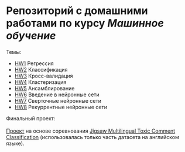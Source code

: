 # Репозиторий с домашними работами по курсу *Машинное обучение*

Темы:
- [HW1](https://github.com/slowwavesleep/HSE_ML/blob/master/HW1/HW1.ipynb) Регрессия
- [HW2](https://github.com/slowwavesleep/HSE_ML/blob/master/HW2/HW2.ipynb) Классификация
- [HW3](https://github.com/slowwavesleep/HSE_ML/blob/master/HW3/HW3.ipynb) Кросс-валидация
- [HW4](https://github.com/slowwavesleep/HSE_ML/blob/master/HW4/HW4.ipynb) Кластеризация
- [HW5](https://github.com/slowwavesleep/HSE_ML/blob/master/HW5/HW5.ipynb) Ансамблирование
- [HW6](https://github.com/slowwavesleep/HSE_ML/blob/master/HW6/HW6.ipynb) Введение в нейронные сети
- [HW7](https://github.com/slowwavesleep/HSE_ML/blob/master/HW7/HW7.ipynb) Сверточные нейронные сети
- [HW8](https://github.com/slowwavesleep/HSE_ML/blob/master/HW8/HW8.ipynb) Рекуррентные нейронные сети

Финальный проект:<br> <br>
[Проект](https://github.com/slowwavesleep/HSE_ML/blob/master/Project/ml_project.ipynb) на основе соревнования [Jigsaw Multilingual Toxic Comment Classification](https://www.kaggle.com/c/jigsaw-multilingual-toxic-comment-classification/) (использовалась только часть датасета на английском языке).
